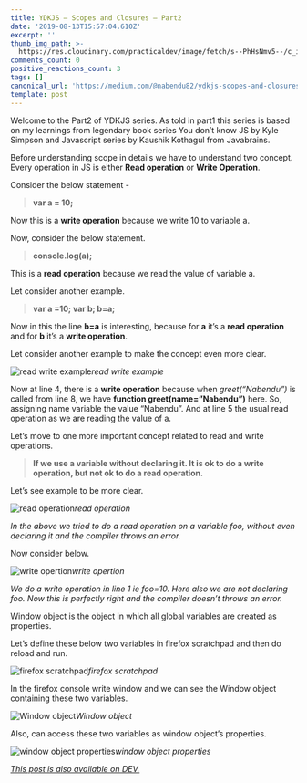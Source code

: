 ```yaml
---
title: YDKJS — Scopes and Closures — Part2
date: '2019-08-13T15:57:04.610Z'
excerpt: ''
thumb_img_path: >-
  https://res.cloudinary.com/practicaldev/image/fetch/s--PhHsNmv5--/c_imagga_scale,f_auto,fl_progressive,h_420,q_auto,w_1000/https://res.cloudinary.com/practicaldev/image/fetch/s--l7GEmEhv--/c_imagga_scale%2Cf_auto%2Cfl_progressive%2Ch_420%2Cq_auto%2Cw_1000/https://thepracticaldev.s3.amazonaws.com/i/ksgckbs0imh6zovtgk1j.jpeg
comments_count: 0
positive_reactions_count: 3
tags: []
canonical_url: 'https://medium.com/@nabendu82/ydkjs-scopes-and-closures-part2-9cc9a7510731'
template: post
---
```

Welcome to the Part2 of YDKJS series. As told in part1 this series is based on my learnings from legendary book series You don’t know JS by Kyle Simpson and Javascript series by Kaushik Kothagul from Javabrains.

Before understanding scope in details we have to understand two concept. Every operation in JS is either **Read operation** or **Write Operation**.

Consider the below statement -
> **var a = 10;**

Now this is a **write operation** because we write 10 to variable a.

Now, consider the below statement.
> **console.log(a);**

This is a **read operation** because we read the value of variable a.

Let consider another example.
> **var a =10;
var b;
b=a;**

Now in this the line **b=a** is interesting, because for **a** it’s a **read operation** and for **b** it’s a **write operation**.

Let consider another example to make the concept even more clear.

![read write example](https://cdn-images-1.medium.com/max/2000/1*8yASTrrEqtBGzSxMh0rzKQ.png)*read write example*

Now at line 4, there is a **write operation** because when *greet(“Nabendu”)* is called from line 8, we have **function greet(name=”Nabendu”)** here. So, assigning name variable the value “Nabendu”.
And at line 5 the usual read operation as we are reading the value of a.

Let’s move to one more important concept related to read and write operations.
> **If we use a variable without declaring it. It is ok to do a write operation, but not ok to do a read operation.**

Let’s see example to be more clear.

![read operation](https://cdn-images-1.medium.com/max/2000/1*kCB2_JSF7HIU7LkaeTTplA.png)*read operation*

*In the above we tried to do a read operation on a variable foo, without even declaring it and the compiler throws an error.*

Now consider below.

![write opertion](https://cdn-images-1.medium.com/max/2000/1*obZP4yRXpeaJOcLS6g32dg.png)*write opertion*

*We do a write operation in line 1 ie foo=10. Here also we are not declaring foo. Now this is perfectly right and the compiler doesn’t throws an error.*

Window object is the object in which all global variables are created as properties.

Let’s define these below two variables in firefox scratchpad and then do reload and run.

![firefox scratchpad](https://cdn-images-1.medium.com/max/2000/1*9ym49IdPdDPHTwVQ-RGssQ.png)*firefox scratchpad*

In the firefox console write window and we can see the Window object containing these two variables.

![Window object](https://cdn-images-1.medium.com/max/2406/1*7qiCr3aKFTMx5ksA_tMvGA.png)*Window object*

Also, can access these two variables as window object’s properties.

![window object properties](https://cdn-images-1.medium.com/max/2076/1*OM_kylDGOK4OS5XuuWIqzg.png)*window object properties*




*[This post is also available on DEV.](https://dev.to/nabendu82/ydkjs-scopes-and-closures-part2-9ej)*


<script>
const parent = document.getElementsByTagName('head')[0];
const script = document.createElement('script');
script.type = 'text/javascript';
script.src = 'https://cdnjs.cloudflare.com/ajax/libs/iframe-resizer/4.1.1/iframeResizer.min.js';
script.charset = 'utf-8';
script.onload = function() {
    window.iFrameResize({}, '.liquidTag');
};
parent.appendChild(script);
</script>    
